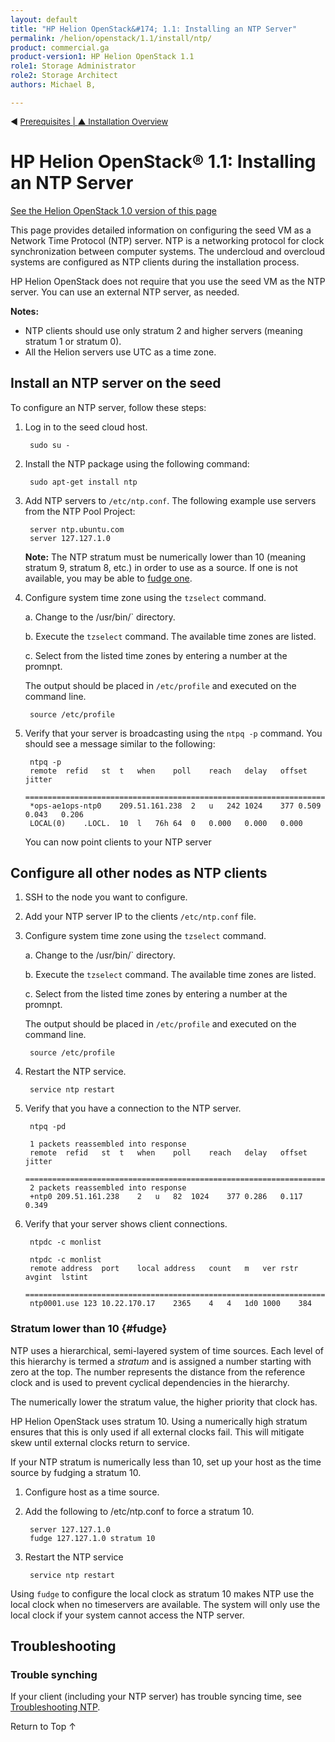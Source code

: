```yaml
---
layout: default
title: "HP Helion OpenStack&#174; 1.1: Installing an NTP Server"
permalink: /helion/openstack/1.1/install/ntp/
product: commercial.ga
product-version1: HP Helion OpenStack 1.1
role1: Storage Administrator
role2: Storage Architect
authors: Michael B, 

---
```

<!--UNDER REVISION-->


<script>

function PageRefresh {
onLoad="window.refresh"
}

PageRefresh();

</script>

<p style="font-size: small;"> &#9664; <a href="/helion/openstack/1.1/install/prereqs/#ntp">Prerequisites | <a href="/helion/openstack/1.1/install/overview/"> &#9650; Installation Overview</a> </p> 

# HP Helion OpenStack&#174; 1.1: Installing an NTP Server
[See the Helion OpenStack 1.0 version of this page](/helion/openstack/install/ntp/)

This page provides detailed information on configuring the seed VM as a Network Time Protocol (NTP) server. NTP is a networking protocol for clock synchronization between computer systems. The undercloud and overcloud systems are configured as NTP clients during the installation process.

HP Helion OpenStack does not require that you use the seed VM as the NTP server. You can use an external NTP server, as needed.

**Notes:** 

* NTP clients should use only stratum 2 and higher servers (meaning stratum 1 or stratum 0).
* All the Helion servers use UTC as a time zone.

## Install an NTP server on the seed

To configure an NTP server, follow these steps: 

1. Log in to the seed cloud host.

		sudo su -

2. Install the NTP package using the following command:

		sudo apt-get install ntp

3. Add NTP servers to `/etc/ntp.conf`. The following example use servers from the NTP Pool Project:

		server ntp.ubuntu.com
		server 127.127.1.0

	**Note:** The NTP stratum must be numerically lower than 10 (meaning stratum 9, stratum 8, etc.) in order to use as a source. If one is not available, you may be able to [fudge one](#fudge).

4. Configure system time zone using the `tzselect` command.

	a. Change to the /usr/bin/` directory.

	b. Execute the `tzselect` command. The available time zones are listed.

	c. Select from the listed time zones by entering a number at the promnpt.

	The output should be placed in `/etc/profile` and executed on the command line.

		source /etc/profile

5. Verify that your server is broadcasting using the `ntpq -p` command. You should see a message similar to the following: 

		ntpq -p
		remote 	refid 	st	t	when	poll	reach	delay	offset	jitter
		==============================================================================
		*ops-ae1ops-ntp0	209.51.161.238	2	u	242	1024	377	0.509	0.043	0.206
		LOCAL(0)	.LOCL.	10	l	76h	64	0	0.000	0.000	0.000

	You can now point clients to your NTP server

## Configure all other nodes as NTP clients

1. SSH to the node you want to configure.

2. Add your NTP server IP to the clients `/etc/ntp.conf` file.

3. Configure system time zone using the `tzselect` command.

	a. Change to the /usr/bin/` directory.

	b. Execute the `tzselect` command. The available time zones are listed.

	c. Select from the listed time zones by entering a number at the promnpt.

	The output should be placed in `/etc/profile` and executed on the command line.

		source /etc/profile

4. Restart the NTP service.

		service ntp restart

5. Verify that you have a connection to the NTP server.

		ntpq -pd

		1 packets reassembled into response
		remote	refid	st	t	when	poll	reach	delay	offset	jitter
		==============================================================================
		2 packets reassembled into response
		+ntp0 209.51.161.238	2	u	82	1024	377	0.286	0.117	0.349

6. Verify that your server shows client connections.

		ntpdc -c monlist

		ntpdc -c monlist
		remote address	port	local address	count	m	ver	rstr	avgint	lstint
		===============================================================================
		ntp0001.use	123 10.22.170.17	2365	4	4	1d0	1000	384



### Stratum lower than 10 {#fudge}

NTP uses a hierarchical, semi-layered system of time sources. Each level of this hierarchy is termed a *stratum* and is assigned a number starting with zero at the top. The number represents the distance from the reference clock and is used to prevent cyclical dependencies in the hierarchy. 

The numerically lower the stratum value, the higher priority that clock has. 

HP Helion OpenStack uses stratum 10. Using a numerically high stratum ensures that this is only used if all external clocks fail. This will mitigate skew until external clocks return to service.

If your NTP stratum is numerically less than 10, set up your host as the time source by fudging a stratum 10.

1. Configure host as a time source.

2. Add the following to /etc/ntp.conf to force a stratum 10.

		server 127.127.1.0
		fudge 127.127.1.0 stratum 10

3. Restart the NTP service

		service ntp restart

Using `fudge` to configure the local clock as stratum 10 makes NTP use the local clock when no timeservers are available. The system will only use the local clock if your system cannot access the NTP server.

## Troubleshooting ##

### Trouble synching ###

If your client (including your NTP server) has trouble syncing time, see [Troubleshooting NTP](/helion/openstack/1.1/services/troubleshooting/ntp/).



<a href="#top" style="padding:14px 0px 14px 0px; text-decoration: none;"> Return to Top &#8593;</a>



